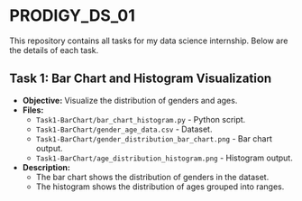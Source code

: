 # PRODIGY_DS_01

This repository contains all tasks for my data science internship. Below are the details of each task.

## Task 1: Bar Chart and Histogram Visualization
- **Objective:** Visualize the distribution of genders and ages.
- **Files:**
  - `Task1-BarChart/bar_chart_histogram.py` - Python script.
  - `Task1-BarChart/gender_age_data.csv` - Dataset.
  - `Task1-BarChart/gender_distribution_bar_chart.png` - Bar chart output.
  - `Task1-BarChart/age_distribution_histogram.png` - Histogram output.
- **Description:** 
  - The bar chart shows the distribution of genders in the dataset.
  - The histogram shows the distribution of ages grouped into ranges.
